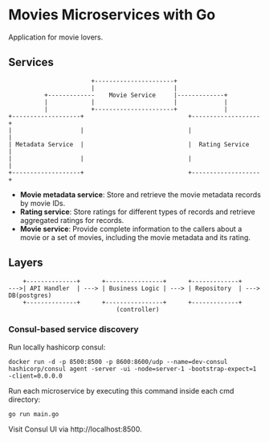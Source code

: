 # Movies Microservices with Go

Application for movie lovers.

## Services

```
                       +----------------------+
                       |                      |
          +-------------    Movie Service     |-------------+
          |            |                      |             |
          |            +----------------------+             |
+-------------------+                             +-------------------+
|                   |                             |                   |
| Metadata Service  |                             |  Rating Service   |
|                   |                             |                   |
+-------------------+                             +-------------------+

```

- **Movie metadata service**: Store and retrieve the movie metadata records by movie IDs.
- **Rating service**: Store ratings for different types of records and retrieve aggregated ratings for records.
- **Movie service**: Provide complete information to the callers about a movie or a set of movies, including the movie metadata and its rating.

## Layers

```
    +--------------+      +----------------+      +-------------+
--->| API Handler  | ---> | Business Logic | ---> | Repository  | ---> DB(postgres)
    +--------------+      +----------------+      +-------------+
                              (controller)
```

### Consul-based service discovery

Run locally hashicorp consul:

```
docker run -d -p 8500:8500 -p 8600:8600/udp --name=dev-consul hashicorp/consul agent -server -ui -node=server-1 -bootstrap-expect=1 -client=0.0.0.0
```

Run each microservice by executing this command inside each cmd directory:

```
go run main.go
```

Visit Consul UI via http://localhost:8500.
